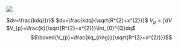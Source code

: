 
![](https://i.imgur.com/0ZkcYBe.png)

$dv=\frac{kdq}{r}$
$dv=\frac{kdq}{\sqrt{R^{2}+x^{2}}}$
$V_p=\int{dV}$
$V_{p}=\frac{k}{\sqrt{R^{2}+x^{2}}}\int_{0}^{Q}dq$
$$\boxed{V_{p}=\frac{kq_{ring}}{\sqrt{R^{2}+x^{2}}}}$$


